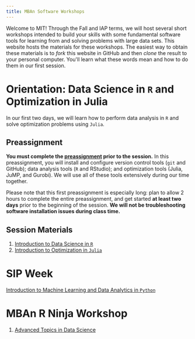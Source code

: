 ```yaml
---
title: MBAn Software Workshops
---
```


Welcome to MIT! Through the Fall and IAP terms, we will host several short workshops intended to build your skills with some fundamental software tools for learning from and solving problems with large data sets. This website hosts the materials for these workshops. The easiest way to obtain these materials is to *fork* this website in GitHub and then *clone* the result to your personal computer. You'll learn what these words mean and how to do them in our first session. 


# Orientation: Data Science in `R` and Optimization in Julia

In our first two days, we will learn how to perform data analysis in `R` and solve optimization problems using `Julia`. 

## Preassignment

**You must complete the [preassignment](https://philchodrow.github.io/mban_orientation/preassignments/preassignment1/index.html) prior to the session.** In this preassignment, you will install and configure version control tools (`git` and GitHub); data analysis tools (`R` and RStudio); and optimization tools (Julia, JuMP, and Gurobi). We will use all of these tools extensively during our time together. 

Please note that this first preassignment is especially long: plan to allow 2 hours to complete the entire preassignment, and get started **at least two days** prior to the beginning of the session. **We will not be troubleshooting software installation issues during class time.**

## Session Materials

1. [Introduction to Data Science in `R`](https://philchodrow.github.io/mban_orientation/data_science_intro/index.html)
2. [Introduction to Optimization in `Julia`](https://philchodrow.github.io/mban_orientation/optimization_intro/index.html)

# SIP Week 
[Introduction to Machine Learning and Data Analytics in `Python`](https://philchodrow.github.io/mban_orientation/python_intro/index.html)

# MBAn R Ninja Workshop

1. [Advanced Topics in Data Science](https://philchodrow.github.io/mban_orientation/advanced_topics/index.html)


